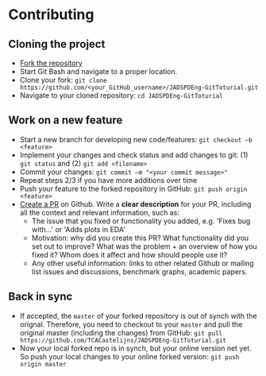# Contributing

## Cloning the project
- <a href="https://github.com/TCACastelijns/JADSPDENG-GitToturial/fork">Fork the repository</a>
- Start Git Bash and navigate to a proper location.
- Clone your fork: `git clone https://github.com/<your_GitHub_username>/JADSPDEng-GitToturial.git`
- Navigate to your cloned repository: `cd JADSPDEng-GitToturial`

## Work on a new feature
- Start a new branch for developing new code/features:  `git checkout –b <feature>`
- Implement your changes and check status and add changes to git:  (1) `git status` and (2) `git add <filename>`
- Commit your changes: `git commit –m "<your commit message>"`
- Repeat steps 2/3 if you have more additions over time
- Push your feature to the forked repository in GitHub: `git push origin <feature>`
- [Create a PR](https://help.github.com/articles/creating-a-pull-request/) on Github. Write a **clear description** for your PR, including all the context and relevant information, such as:
   - The issue that you fixed or functionality you added, e.g. 'Fixes bug with...' or 'Adds plots in EDA'
   - Motivation: why did you create this PR? What functionality did you set out to improve? What was the problem + an overview of how you fixed it? Whom does it affect and how should people use it?
   - Any other useful information: links to other related Github or mailing list issues and discussions, benchmark graphs, academic papers.

## Back in sync
- If accepted, the `master` of your forked repository is out of synch with the orignal. Therefore, you need to checkout to your `master` and pull the original master (including the changes) from GitHub: `git pull https://github.com/TCACastelijns/JADSPDEng-GitToturial.git`
- Now your local forked repo is in synch, but your online version net yet. So push your local changes to your online forked version: `git push origin master`
